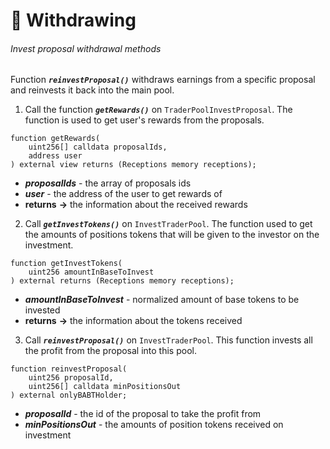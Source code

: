 # 💸 Withdrawing

###### Invest proposal withdrawal methods

Function ***`reinvestProposal()`*** withdraws earnings from a specific proposal and reinvests it back into the main pool.

1) Call the function ***`getRewards()`*** on `TraderPoolInvestProposal`. The function is used to get user's rewards from the proposals.

```solidity
function getRewards(
    uint256[] calldata proposalIds,
    address user
) external view returns (Receptions memory receptions);
```

- ***proposalIds*** - the array of proposals ids
- ***user*** - the address of the user to get rewards of
- **returns** **->** the information about the received rewards

2) Call ***`getInvestTokens()`*** on `InvestTraderPool`. The function used to get the amounts of positions tokens that will be given to the investor on the investment.

```solidity
function getInvestTokens(
    uint256 amountInBaseToInvest
) external returns (Receptions memory receptions);
```

- ***amountInBaseToInvest*** - normalized amount of base tokens to be invested
- **returns** **->** the information about the tokens received

3) Call ***`reinvestProposal()`*** on `InvestTraderPool`. This function invests all the profit from the proposal into this pool.

```solidity
function reinvestProposal(
    uint256 proposalId, 
    uint256[] calldata minPositionsOut
) external onlyBABTHolder;
```

- ***proposalId*** - the id of the proposal to take the profit from
- ***minPositionsOut*** - the amounts of position tokens received on investment
